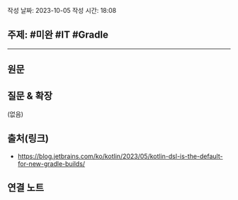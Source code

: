 
작성 날짜: 2023-10-05
작성 시간: 18:08

## 주제: #미완 #IT #Gradle 

----
## 원문


## 질문 & 확장

(없음)

## 출처(링크)
- https://blog.jetbrains.com/ko/kotlin/2023/05/kotlin-dsl-is-the-default-for-new-gradle-builds/

## 연결 노트










